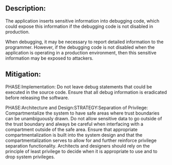 ## Description:

The application inserts sensitive information into debugging code, which could expose this information if the debugging code is not disabled in production.

When debugging, it may be necessary to report detailed information to the programmer. However, if the debugging code is not disabled when the application is operating in a production environment, then this sensitive information may be exposed to attackers.

## Mitigation:


PHASE:Implementation:
Do not leave debug statements that could be executed in the source code. Ensure that all debug information is eradicated before releasing the software.

PHASE:Architecture and Design:STRATEGY:Separation of Privilege:
Compartmentalize the system to have safe areas where trust boundaries can be unambiguously drawn. Do not allow sensitive data to go outside of the trust boundary and always be careful when interfacing with a compartment outside of the safe area. Ensure that appropriate compartmentalization is built into the system design and that the compartmentalization serves to allow for and further reinforce privilege separation functionality. Architects and designers should rely on the principle of least privilege to decide when it is appropriate to use and to drop system privileges.


